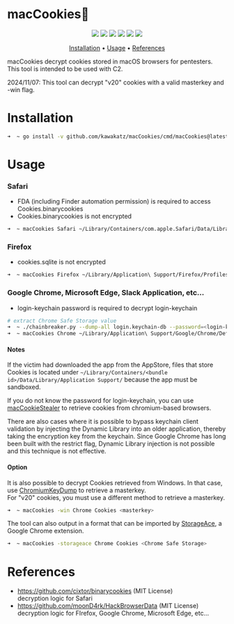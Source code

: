 # macCookies🍪
<p align="center">
<a href="https://opensource.org/licenses/MIT"><img src="https://img.shields.io/badge/license-MIT-_red.svg"></a>
<a href="https://github.com/kawakatz/macCookies/issues"><img src="https://img.shields.io/badge/contributions-welcome-brightgreen.svg?style=flat"></a>
<a href="https://goreportcard.com/badge/github.com/kawakatz/macCookies"><img src="https://goreportcard.com/badge/github.com/kawakatz/macCookies"></a>
<a href="https://github.com/kawakatz/macCookies/releases"><img src="https://img.shields.io/github/v/release/kawakatz/macCookies"></a>
<a href="https://github.com/kawakatz/macCookies/blob/master/go.mod"><img src="https://img.shields.io/github/go-mod/go-version/kawakatz/macCookies"></a>
<a href="https://x.com/kawakatz"><img src="https://img.shields.io/twitter/follow/kawakatz"></a>
</p>

<p align="center">
  <a href="#installation">Installation</a> •
  <a href="#usage">Usage</a>  •
  <a href="#references">References</a>
</p>

macCookies decrypt cookies stored in macOS browsers for pentesters.<br>
This tool is intended to be used with C2.


2024/11/07: This tool can decrypt "v20" cookies with a valid masterkey and -win flag.

# Installation
```sh
➜  ~ go install -v github.com/kawakatz/macCookies/cmd/macCookies@latest
```

# Usage
### Safari
- FDA (including Finder automation permission) is required to access Cookies.binarycookies
- Cookies.binarycookies is not encrypted

```sh
➜  ~ macCookies Safari ~/Library/Containers/com.apple.Safari/Data/Library/Cookies/Cookies.binarycookies
```

### Firefox
- cookies.sqlite is not encrypted

```sh
➜  ~ macCookies Firefox ~/Library/Application\ Support/Firefox/Profiles/<profile>/cookies.sqlite
```

### Google Chrome, Microsoft Edge, Slack Application, etc...
- login-keychain password is required to decrypt login-keychain

```sh
# extract Chrome Safe Storage value
➜  ~ ./chainbreaker.py --dump-all login.keychain-db --password=<login-keychain password>
➜  ~ macCookies Chrome ~/Library/Application\ Support/Google/Chrome/Default/Cookies <Chrome Safe Storage>
```

#### Notes
If the victim had downloaded the app from the AppStore, files that store Cookies is located under `~/Library/Containers/<bundle id>/Data/Library/Application Support/` because the app must be sandboxed.

If you do not know the password for login-keychain, you can use <a href="https://github.com/kawakatz/macCookieStealer">macCookieStealer</a> to retrieve cookies from chromium-based browsers.

There are also cases where it is possible to bypass keychain client validation by injecting the Dynamic Library into an older application, thereby taking the encryption key from the keychain. Since Google Chrome has long been built with the restrict flag, Dynamic Library injection is not possible and this technique is not effective.

#### Option
It is also possible to decrypt Cookies retrieved from Windows.
In that case, use <a href="https://github.com/crypt0p3g/bof-collection/tree/main/ChromiumKeyDump">ChromiumKeyDump</a> to retrieve a masterkey.<br>
For "v20" cookies, you must use a different method to retrieve a masterkey.
```sh
➜  ~ macCookies -win Chrome Cookies <masterkey>
```

The tool can also output in a format that can be imported by [StorageAce](https://chromewebstore.google.com/detail/storageace/cpbgcbmddckpmhfbdckeolkkhkjjmplo), a Google Chrome extension.
```sh
➜  ~ macCookies -storageace Chrome Cookies <Chrome Safe Storage>
```

# References
- https://github.com/cixtor/binarycookies (MIT License)<br>
    decryption logic for Safari
- https://github.com/moonD4rk/HackBrowserData (MIT License)<br>
    decryption logic for FIrefox, Google Chrome, Microsoft Edge, etc...
